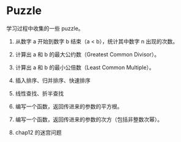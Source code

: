 # Puzzle

学习过程中收集的一些 puzzle。

1. 从数字 a 开始到数字 b 结束（a < b），统计其中数字 n 出现的次数。

2. 计算出 a 和 b 的最大公约数（Greatest Common Divisor）。

3. 计算出 a 和 b 的最小公倍数（Least Common Multiple）。

4. 插入排序、归并排序、快速排序

5. 线性查找、折半查找

6. 编写一个函数，返回传进来的参数的平方根。

7. 编写一个函数，返回传进来的参数的次方（包括非整数次幂）。

8. chap12 的迷宫问题

